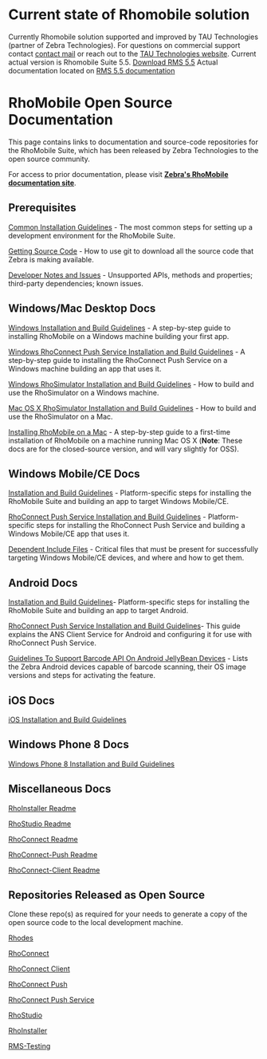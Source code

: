 # Current state of Rhomobile solution

Currently Rhomobile solution supported and improved by TAU Technologies (partner of Zebra Technologies).
For questions on commercial support contact [contact mail](mailto:info@tau-technologies.com) or reach out to the [TAU Technologies website](http://www.tau-technologies.com).
Current actual version is Rhomobile Suite 5.5. [Download RMS 5.5](http://rhomobile.tau-technologies.com/index.html)
Actual documentation located on [RMS 5.5 documentation](http://docs.tau-technologies.com/en/5.5/home)


# RhoMobile Open Source Documentation

This page contains links to documentation and source-code repositories for the RhoMobile Suite, which has been released by Zebra Technologies to the open source community. 

For access to prior documentation, please visit **[Zebra's RhoMobile documentation site](http://docs.rhomobile.com/en/5.4/guide/welcome)**. 

## Prerequisites

[Common Installation Guidelines](https://github.com/rhomobile/rhodes/blob/master/doc/oss/Common_Prerequisite.md) - The most common steps for setting up a development environment for the RhoMobile Suite. 

[Getting Source Code](https://github.com/rhomobile/rhodes/blob/master/doc/oss/getting_source_code.md) - How to use git to download all the source code that Zebra is making available.

[Developer Notes and Issues](https://github.com/rhomobile/rhodes/blob/master/doc/oss/DeveloperNotes.md) - Unsupported APIs, methods and properties; third-party dependencies; known issues. 

## Windows/Mac Desktop Docs

[Windows Installation and Build Guidelines](https://github.com/rhomobile/rhodes/blob/master/doc/oss/Windows_Desktop_Installation_And_Build_Guidelines.md) - A step-by-step guide to installing RhoMobile on a Windows machine building your first app. 

[Windows RhoConnect Push Service Installation and Build Guidelines](https://github.com/rhomobile/rhoconnect-push-service/blob/master/win32/README.md) - A step-by-step guide to installing the RhoConnect Push Service on a Windows machine building an app that uses it. 

[Windows RhoSimulator Installation and Build Guidelines](https://github.com/rhomobile/rhodes/blob/master/doc/oss/RhoSimulator_Installation_And_Build_Guidelines_For_Windows_Desktop.md) - How to build and use the RhoSimulator on a Windows machine. 

[Mac OS X RhoSimulator Installation and Build Guidelines](https://github.com/rhomobile/rhodes/blob/master/doc/oss/RhoSimulator_Installation_And_Build_Guidelines_For_Mac_Machine.md) - How to build and use the RhoSimulator on a Mac. 

[Installing RhoMobile on a Mac](http://docs.rhomobile.com/en/5.4/guide/rhomobile-install#mac-os-x-first-time-install) - A step-by-step guide to a first-time installation of RhoMobile on a machine running Mac OS X (**Note**: These docs are for the closed-source version, and will vary slightly for OSS). 

## Windows Mobile/CE Docs

[Installation and Build Guidelines](https://github.com/rhomobile/rhodes/blob/master/doc/oss/WM_CE_Installation_And_Build_Guidelines.md) - Platform-specific steps for installing the RhoMobile Suite and building an app to target Windows Mobile/CE.

[RhoConnect Push Service Installation and Build Guidelines](https://github.com/rhomobile/rhoconnect-push-service/blob/master/wm/README.md) - Platform-specific steps for installing the RhoConnect Push Service and building a Windows Mobile/CE app that uses it.

[Dependent Include Files](https://github.com/rhomobile/rhodes/blob/master/doc/oss/WM_CE_Dependent_Include_Files.md) - Critical files that must be present for successfully targeting Windows Mobile/CE devices, and where and how to get them. 

## Android Docs

[Installation and Build Guidelines](https://github.com/rhomobile/rhodes/blob/master/doc/oss/Android_Installation_And_Build_Guidelines.md)- Platform-specific steps for installing the RhoMobile Suite and building an app to target Android.

[RhoConnect Push Service Installation and Build Guidelines](https://github.com/rhomobile/rhoconnect-push-service/blob/master/android/README.md)- This guide explains the ANS Client Service for Android and configuring it for use with RhoConnect Push Service.

[Guidelines To Support Barcode API On Android JellyBean Devices](https://github.com/rhomobile/rhodes/blob/master/doc/oss/Barcode_support_doc.md) - Lists the Zebra Android devices capable of barcode scanning, their OS image versions and steps for activating the feature. 

## iOS Docs

[iOS Installation and Build Guidelines](https://github.com/rhomobile/rhodes/blob/master/doc/oss/building_on_mac.md)

## Windows Phone 8 Docs

[Windows Phone 8 Installation and Build Guidelines](https://github.com/rhomobile/rhodes/blob/master/doc/oss/Build_for_WP8.md)

## Miscellaneous Docs

[RhoInstaller Readme](https://github.com/rhomobile/rhoinstaller/blob/master/README.md)

[RhoStudio Readme](https://github.com/rhomobile/rhostudio/blob/master/README.md)

[RhoConnect Readme](https://github.com/rhomobile/rhoconnect/blob/master/README.md)

[RhoConnect-Push Readme](https://github.com/rhomobile/rhoconnect-push/blob/master/README.md)

[RhoConnect-Client Readme](https://github.com/rhomobile/rhoconnect-client/blob/master/README.md)

## Repositories Released as Open Source

Clone these repo(s) as required for your needs to generate a copy of the open source code to the local development machine. 

[Rhodes](https://github.com/rhomobile/rhodes/tree/master)

[RhoConnect](https://github.com/rhomobile/rhoconnect/tree/master)

[RhoConnect Client](https://github.com/rhomobile/rhoconnect-client/tree/master)

[RhoConnect Push](https://github.com/rhomobile/rhoconnect-push)

[RhoConnect Push Service](https://github.com/rhomobile/rhoconnect-push-service)

[RhoStudio](https://github.com/rhomobile/rhostudio/tree/master)

[RhoInstaller](https://github.com/rhomobile/rhoinstaller/tree/master)

[RMS-Testing](https://github.com/rhomobile/RMS-Testing)
